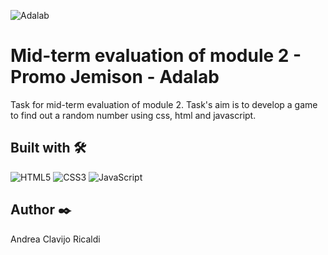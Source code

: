 ![Adalab](https://beta.adalab.es/resources/images/adalab-logo-155x61-bg-white.png)

# Mid-term evaluation of module 2 - Promo Jemison - Adalab

Task for mid-term evaluation of module 2.  Task's aim is to develop a game to find out a random number using css, html and javascript.  

## Built with 🛠️

![HTML5](https://img.shields.io/badge/-HTML5-E34F26?style=flat-square&logo=html5&logoColor=white)
![CSS3](https://img.shields.io/badge/-CSS3-1572B6?style=flat-square&logo=css3)
![JavaScript](https://img.shields.io/badge/-JavaScript-black?style=flat-square&logo=javascript)

## Author ✒️

Andrea Clavijo Ricaldi
